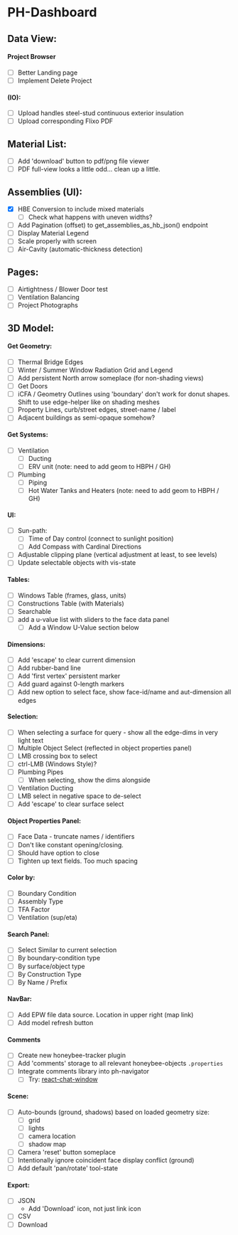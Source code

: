 # PH-Dashboard

## Data View:

#### Project Browser

- [ ] Better Landing page
- [ ] Implement Delete Project

#### (IO):

- [ ] Upload handles steel-stud continuous exterior insulation
- [ ] Upload corresponding Flixo PDF

## Material List:

- [ ] Add 'download' button to pdf/png file viewer
- [ ] PDF full-view looks a little odd... clean up a little.

## Assemblies (UI):

- [x] HBE Conversion to include mixed materials
  - [ ] Check what happens with uneven widths?
- [ ] Add Pagination (offset) to get_assemblies_as_hb_json() endpoint
- [ ] Display Material Legend
- [ ] Scale properly with screen
- [ ] Air-Cavity (automatic-thickness detection)

## Pages:

- [ ] Airtightness / Blower Door test
- [ ] Ventilation Balancing
- [ ] Project Photographs

## 3D Model:

#### Get Geometry:

- [ ] Thermal Bridge Edges
- [ ] Winter / Summer Window Radiation Grid and Legend
- [ ] Add persistent North arrow someplace (for non-shading views)
- [ ] Get Doors
- [ ] iCFA / Geometry Outlines using 'boundary' don't work for donut shapes. Shift to use edge-helper like on shading meshes
- [ ] Property Lines, curb/street edges, street-name / label
- [ ] Adjacent buildings as semi-opaque somehow?

#### Get Systems:

- [ ] Ventilation
  - [ ] Ducting
  - [ ] ERV unit (note: need to add geom to HBPH / GH)
- [ ] Plumbing
  - [ ] Piping
  - [ ] Hot Water Tanks and Heaters (note: need to add geom to HBPH / GH)

#### UI:

- [ ] Sun-path:
  - [ ] Time of Day control (connect to sunlight position)
  - [ ] Add Compass with Cardinal Directions
- [ ] Adjustable clipping plane (vertical adjustment at least, to see levels)
- [ ] Update selectable objects with vis-state

#### Tables:

- [ ] Windows Table (frames, glass, units)
- [ ] Constructions Table (with Materials)
- [ ] Searchable
- [ ] add a u-value list with sliders to the face data panel
  - [ ] Add a Window U-Value section below

#### Dimensions:

- [ ] Add 'escape' to clear current dimension
- [ ] Add rubber-band line
- [ ] Add 'first vertex' persistent marker
- [ ] Add guard against 0-length markers
- [ ] Add new option to select face, show face-id/name and aut-dimension all edges

#### Selection:

- [ ] When selecting a surface for query - show all the edge-dims in very light text
- [ ] Multiple Object Select (reflected in object properties panel)
- [ ] LMB crossing box to select
- [ ] ctrl-LMB (Windows Style)?
- [ ] Plumbing Pipes
  - [ ] When selecting, show the dims alongside
- [ ] Ventilation Ducting
- [ ] LMB select in negative space to de-select
- [ ] Add 'escape' to clear surface select

#### Object Properties Panel:

- [ ] Face Data - truncate names / identifiers
- [ ] Don't like constant opening/closing.
- [ ] Should have option to close
- [ ] Tighten up text fields. Too much spacing

#### Color by:

- [ ] Boundary Condition
- [ ] Assembly Type
- [ ] TFA Factor
- [ ] Ventilation (sup/eta)

#### Search Panel:

- [ ] Select Similar to current selection
- [ ] By boundary-condition type
- [ ] By surface/object type
- [ ] By Construction Type
- [ ] By Name / Prefix

#### NavBar:

- [ ] Add EPW file data source. Location in upper right (map link)
- [ ] Add model refresh button

#### Comments

- [ ] Create new honeybee-tracker plugin
- [ ] Add 'comments' storage to all relevant honeybee-objects `.properties`
- [ ] Integrate comments library into ph-navigator
  - [ ] Try: [react-chat-window](https://www.npmjs.com/package/react-chat-window?activeTab=readme)

#### Scene:

- [ ] Auto-bounds (ground, shadows) based on loaded geometry size:
  - [ ] grid
  - [ ] lights
  - [ ] camera location
  - [ ] shadow map
- [ ] Camera 'reset' button someplace
- [ ] Intentionally ignore coincident face display conflict (ground)
- [ ] Add default 'pan/rotate' tool-state

#### Export:

- [ ] JSON
  - Add 'Download' icon, not just link icon
- [ ] CSV
- [ ] Download
